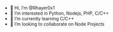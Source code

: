 - 👋 Hi, I’m @Rhayer0x1
- 👀 I’m interested in Python, Nodejs, PHP, C/C++
- 🌱 I’m currently learning C/C++
- 💞️ I’m looking to collaborate on Node Projects

<!---
Rhayer0x1/Rhayer0x1 is a ✨ special ✨ repository because its `README.md` (this file) appears on your GitHub profile.
You can click the Preview link to take a look at your changes.
--->
